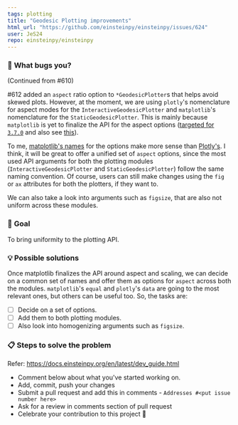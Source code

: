```yaml
---
tags: plotting
title: "Geodesic Plotting improvements"
html_url: "https://github.com/einsteinpy/einsteinpy/issues/624"
user: JeS24
repo: einsteinpy/einsteinpy
---
```


### 🐞 **What bugs you?**
(Continued from #610)

#612 added an `aspect` ratio option to `*GeodesicPlotter`s that helps avoid skewed plots. However, at the moment, we are using `plotly`'s nomenclature for aspect modes for the `InteractiveGeodesicPlotter` and `matplotlib`'s nomenclature for the `StaticGeodesicPlotter`. This is mainly because `matplotlib` is yet to finalize the API for the aspect options ([targeted for `3.7.0`](https://github.com/matplotlib/matplotlib/pull/23552) and also see [this](https://stackoverflow.com/questions/8130823/set-matplotlib-3d-plot-aspect-ratio/73749399#73749399)).

To me, [matplotlib's names](https://matplotlib.org/3.6.0/users/prev_whats_new/whats_new_3.6.0.html#equal-aspect-ratio-for-3d-plots) for the options make more sense than [Plotly's](https://plotly.com/python/3d-axes/#fixed-ratio-axes). I think, it will be great to offer a unified set of `aspect` options, since the most used API arguments for both the plotting modules (`InteractiveGeodesicPlotter` and `StaticGeodesicPlotter`) follow the same naming convention. Of course, users can still make changes using the `fig` or `ax` attributes for both the plotters, if they want to. 

We can also take a look into arguments such as `figsize`, that are also not uniform across these modules.

<!-- Update me if PR -->

### 🎯 **Goal**
To bring uniformity to the plotting API.

### 💡 **Possible solutions**
Once matplotlib finalizes the API around aspect and scaling, we can decide on a common set of names and offer them as options for `aspect` across both the modules. `matplotlib`'s `equal` and `plotly`'s `data` are going to the most relevant ones, but others can be useful too. So, the tasks are:
- [ ] Decide on a set of options.
- [ ] Add them to both plotting modules.
- [ ] Also look into homogenizing arguments such as `figsize`.

### 📋  **Steps to solve the problem**
Refer: https://docs.einsteinpy.org/en/latest/dev_guide.html

 * Comment below about what you've started working on.
 * Add, commit, push your changes
 * Submit a pull request and add this in comments - `Addresses #<put issue number here>`
 * Ask for a review in comments section of pull request
 * Celebrate your contribution to this project 🎉
